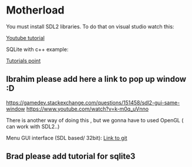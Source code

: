 # Motherload 

You must install SDL2 libraries. To do that on visual studio watch this:

[Youtube tutorial](https://www.youtube.com/watch?v=QQzAHcojEKg)

SQLite with c++ example:

[Tutorials point](https://www.tutorialspoint.com/sqlite/sqlite_c_cpp.htm)

## Ibrahim please add here a link to pop up window :D
https://gamedev.stackexchange.com/questions/151458/sdl2-gui-same-window
https://www.youtube.com/watch?v=k-m0q_uVnno

There is another way of doing this , but we gonna have to used OpenGL ( can work with SDL2..)

Menu GUI interface (SDL based/ 32bit):
[Link to git](https://github.com/killerrin/SDL-GUI-API)


## Brad please add tutorial for sqlite3
